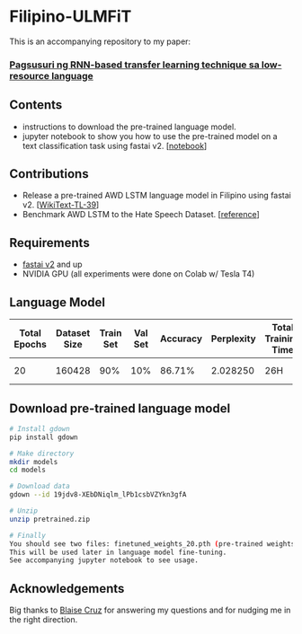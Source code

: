 # Filipino-ULMFiT
This is an accompanying repository to my paper:
###  [Pagsusuri ng RNN-based transfer learning technique sa low-resource language](https://arxiv.org/abs/2010.06447)

## Contents
*  instructions to download the pre-trained language model.
*  jupyter notebook to show you how to use the pre-trained model on a text classification task using fastai v2. [[notebook](https://github.com/danjohnvelasco/Filipino-ULMFiT/blob/master/Filipino_ULMFiT.ipynb)]



## Contributions
*  Release a pre-trained AWD LSTM language model in Filipino using fastai v2. [[WikiText-TL-39](https://github.com/jcblaisecruz02/Filipino-Text-Benchmarks#datasets)]
*  Benchmark AWD LSTM to the Hate Speech Dataset. [[reference](https://arxiv.org/abs/1907.00409)]

## Requirements
*  [fastai v2](https://pypi.org/project/fastai/2.0.0/) and up
*  NVIDIA GPU (all experiments were done on Colab w/ Tesla T4)

## Language Model
| Total Epochs | Dataset Size | Train Set | Val Set | Accuracy | Perplexity | Total Training Time | Dataset |
|-|-|-|-|-|-|-|-|
| 20 | 160428 | 90% | 10% | 86.71% | 2.028250 | 26H | [WikiText-TL-39](https://github.com/jcblaisecruz02/Filipino-Text-Benchmarks#datasets) |


## Download pre-trained language model
```bash
# Install gdown
pip install gdown

# Make directory
mkdir models
cd models

# Download data
gdown --id 19jdv8-XEbDNiqlm_lPb1csbVZYkn3gfA

# Unzip
unzip pretrained.zip

# Finally
You should see two files: finetuned_weights_20.pth (pre-trained weights) and vocab.pkl (vocab). 
This will be used later in language model fine-tuning. 
See accompanying jupyter notebook to see usage.
```

## Acknowledgements
Big thanks to [Blaise Cruz](https://github.com/jcblaisecruz02) for answering my questions and for nudging me in the right direction. 
